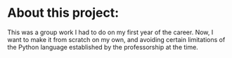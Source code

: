 # About this project: 
This was a group work I had to do on my first year of the career. Now, I want to make it from scratch on my own, and avoiding certain limitations of the Python language established by the professorship at the time.
